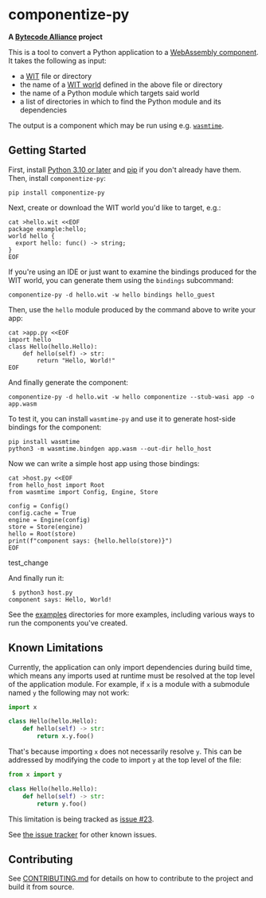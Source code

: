 # componentize-py

**A [Bytecode Alliance](https://bytecodealliance.org/) project**

This is a tool to convert a Python application to a [WebAssembly
component](https://github.com/WebAssembly/component-model).  It takes the
following as input:

- a [WIT](https://github.com/WebAssembly/component-model/blob/main/design/mvp/WIT.md) file or directory
- the name of a [WIT world](https://github.com/WebAssembly/component-model/blob/main/design/mvp/WIT.md#wit-worlds) defined in the above file or directory
- the name of a Python module which targets said world
- a list of directories in which to find the Python module and its dependencies

The output is a component which may be run using
e.g. [`wasmtime`](https://github.com/bytecodealliance/wasmtime).

## Getting Started

First, install [Python 3.10 or later](https://www.python.org/) and
[pip](https://pypi.org/project/pip/) if you don't already have them.  Then,
install `componentize-py`:

```shell
pip install componentize-py
```

Next, create or download the WIT world you'd like to target, e.g.:

```shell
cat >hello.wit <<EOF
package example:hello;
world hello {
  export hello: func() -> string;
}
EOF
```

If you're using an IDE or just want to examine the bindings produced for the WIT
world, you can generate them using the `bindings` subcommand:

```shell
componentize-py -d hello.wit -w hello bindings hello_guest
```

Then, use the `hello` module produced by the command above to write your app:

```shell
cat >app.py <<EOF
import hello
class Hello(hello.Hello):
    def hello(self) -> str:
        return "Hello, World!"
EOF
```

And finally generate the component:

```shell
componentize-py -d hello.wit -w hello componentize --stub-wasi app -o app.wasm
```

To test it, you can install `wasmtime-py` and use it to generate host-side
bindings for the component:

```shell
pip install wasmtime
python3 -m wasmtime.bindgen app.wasm --out-dir hello_host
```

Now we can write a simple host app using those bindings:

```shell
cat >host.py <<EOF
from hello_host import Root
from wasmtime import Config, Engine, Store

config = Config()
config.cache = True
engine = Engine(config)
store = Store(engine)
hello = Root(store)
print(f"component says: {hello.hello(store)}")
EOF
```
test_change

And finally run it:

```shell
 $ python3 host.py
component says: Hello, World!
```

See the
[examples](https://github.com/bytecodealliance/componentize-py/tree/main/examples)
directories for more examples, including various ways to run the components you've
created.

## Known Limitations

Currently, the application can only import dependencies during build time, which
means any imports used at runtime must be resolved at the top level of the
application module.  For example, if `x` is a module with a submodule named `y`
the following may not work:

```python
import x

class Hello(hello.Hello):
    def hello(self) -> str:
        return x.y.foo()
```

That's because importing `x` does not necessarily resolve `y`.  This can be
addressed by modifying the code to import `y` at the top level of the file:

```python
from x import y

class Hello(hello.Hello):
    def hello(self) -> str:
        return y.foo()
```

This limitation is being tracked as [issue
#23](https://github.com/bytecodealliance/componentize-py/issues/23).

See [the issue tracker](https://github.com/bytecodealliance/componentize-py/issues) for other known issues.

## Contributing

See
[CONTRIBUTING.md](https://github.com/bytecodealliance/componentize-py/tree/main/CONTRIBUTING.md)
for details on how to contribute to the project and build it from source.
